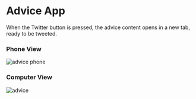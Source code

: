 # Advice App

When the Twitter button is pressed, the advice content opens in a new tab, ready to be tweeted.
<br>

### Phone View
![advice phone](https://github.com/MetinKb/advice-app/assets/114526516/2df0131b-4859-4430-ae18-88e1c88a472a)

### Computer View
![advice](https://github.com/MetinKb/advice-app/assets/114526516/4fcea806-f0b0-41b3-95d4-48c5b4fd8e87)
